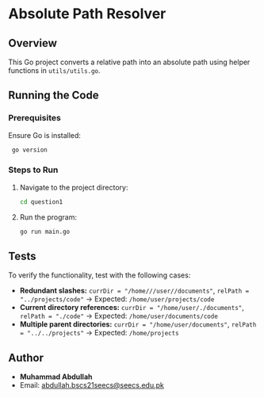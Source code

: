 # Absolute Path Resolver

## Overview
This Go project converts a relative path into an absolute path using helper functions in `utils/utils.go`.

## Running the Code
### Prerequisites
Ensure Go is installed:
```sh
 go version
```

### Steps to Run
1. Navigate to the project directory:
   ```sh
   cd question1
   ```
2. Run the program:
   ```sh
   go run main.go
   ```

## Tests
To verify the functionality, test with the following cases:
- **Redundant slashes:** `currDir = "/home///user//documents"`, `relPath = "../projects/code"` → Expected: `/home/user/projects/code`
- **Current directory references:** `currDir = "/home/user/./documents"`, `relPath = "./code"` → Expected: `/home/user/documents/code`
- **Multiple parent directories:** `currDir = "/home/user/documents"`, `relPath = "../../projects"` → Expected: `/home/projects`

## Author
- **Muhammad Abdullah**
- Email: [abdullah.bscs21seecs@seecs.edu.pk](mailto:abdullah.bscs21seecs@seecs.edu.pk)



